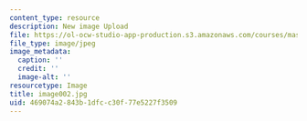 ```yaml
---
content_type: resource
description: New image Upload
file: https://ol-ocw-studio-app-production.s3.amazonaws.com/courses/mas-962-special-topics-new-textiles-spring-2010/469074a2843b1dfcc30f77e5227f3509_image002.jpg
file_type: image/jpeg
image_metadata:
  caption: ''
  credit: ''
  image-alt: ''
resourcetype: Image
title: image002.jpg
uid: 469074a2-843b-1dfc-c30f-77e5227f3509
---
```


